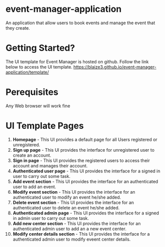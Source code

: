 # event-manager-application
An application that allow users to book events and manage the event that they create.
# Getting Started?
The UI template for Event Manager is hosted on github. Follow the link below to access the UI template.
       https://blaize3.github.io/event-manager-application/template/
# Perequisites
Any Web browser will work fine 
# UI Template Pages
1. **Homepage** - This UI provides a default page for all Users registered or unregistered. 
2. **Sign up page** - This UI provides the interface for unregistered user to create an account.
3. **Sign in page** - This UI provides the registered users to access their account and manages their account.
4. **Authenticated user page** - This UI provides the interface for a signed in user to carry out some task.
5. **Add event section** - This UI provides the interface for an authenticated user to add an event.
6. **Modify event section** - This UI provides the interface for an authenticated user to modify an event he/she added.
7. **Delete event section** - This UI provides the interface for an authenticated user to delete an event he/she added.
8. **Authenticated admin page** - This UI provides the interface for a signed in admin user to carry out some task.
9.  **Add new center section** - This UI provides the interface for an authenticated admin user to add an a new event center.
10. **Modify center details section** - This UI provides the interface for a authenticated admin user to modify eveent center details.
